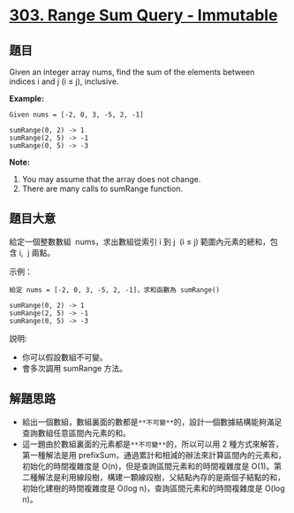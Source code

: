 # [303. Range Sum Query - Immutable](https://leetcode.com/problems/range-sum-query-immutable/)


## 題目

Given an integer array nums, find the sum of the elements between indices i and j (i ≤ j), inclusive.

**Example:**

    Given nums = [-2, 0, 3, -5, 2, -1]
    
    sumRange(0, 2) -> 1
    sumRange(2, 5) -> -1
    sumRange(0, 5) -> -3

**Note:**

1. You may assume that the array does not change.
2. There are many calls to sumRange function.


## 題目大意

給定一個整數數組  nums，求出數組從索引 i 到 j  (i ≤ j) 範圍內元素的總和，包含 i,  j 兩點。

示例：

```
給定 nums = [-2, 0, 3, -5, 2, -1]，求和函數為 sumRange()

sumRange(0, 2) -> 1
sumRange(2, 5) -> -1
sumRange(0, 5) -> -3

```

説明:

- 你可以假設數組不可變。
- 會多次調用 sumRange 方法。


## 解題思路


- 給出一個數組，數組裏面的數都是`**不可變**`的，設計一個數據結構能夠滿足查詢數組任意區間內元素的和。
- 這一題由於數組裏面的元素都是`**不可變**`的，所以可以用 2 種方式來解答，第一種解法是用 prefixSum，通過累計和相減的辦法來計算區間內的元素和，初始化的時間複雜度是 O(n)，但是查詢區間元素和的時間複雜度是 O(1)。第二種解法是利用線段樹，構建一顆線段樹，父結點內存的是兩個子結點的和，初始化建樹的時間複雜度是 O(log n)，查詢區間元素和的時間複雜度是 O(log n)。
